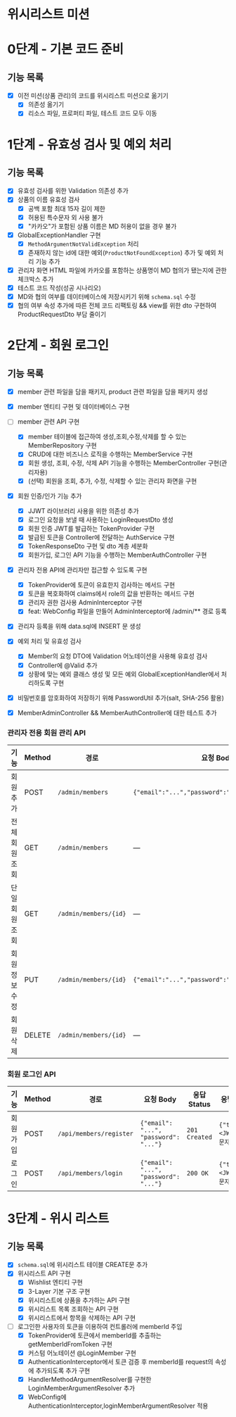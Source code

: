 # 위시리스트 미션
# 0단계 - 기본 코드 준비

## 기능 목록

- [x] 이전 미션(상품 관리)의 코드를 위시리스트 미션으로 옮기기
    - [x] 의존성 옮기기
    - [x] 리소스 파일, 프로퍼티 파일, 테스트 코드 모두 이동

# 1단계 - 유효성 검사 및 예외 처리

## 기능 목록

- [x] 유효성 검사를 위한 Validation 의존성 추가
- [x] 상품의 이름 유효성 검사
  - [x] 공백 포함 최대 15자 길이 제한
  - [x] 허용된 특수문자 외 사용 불가
  - [x] "카카오"가 포함된 상품 이름은 MD 허용이 없을 경우 불가
- [x] GlobalExceptionHandler 구현
  - [x] `MethodArgumentNotValidException` 처리
  - [x] 존재하지 않는 id에 대한 예외(`ProductNotFoundException`) 추가 및 예외 처리 기능 추가
- [x] 관리자 화면 HTML 파일에 카카오를 포함하는 상품명이 MD 협의가 됐는지에 관한 체크박스 추가
- [x] 테스트 코드 작성(성공 시나리오)
- [x] MD와 협의 여부를 데이터베이스에 저장시키기 위해  `schema.sql` 수정 
- [x] 협의 여부 속성 추가에 따른 전체 코드 리팩토링 && view를 위한 dto 구현하여 ProductRequestDto 부담 줄이기

# 2단계 - 회원 로그인

## 기능 목록

- [x] member 관련 파일을 담을 패키지, product 관련 파일을 담을 패키지 생성
- [x] member 엔티티 구현 및 데이터베이스 구현
- [ ] member 관련 API 구현
  - [x] member 테이블에 접근하여 생성,조회,수정,삭제를 할 수 있는 MemberRepository 구현
  - [x] CRUD에 대한 비즈니스 로직을 수행하는 MemberService 구현
  - [x] 회원 생성, 조회, 수정, 삭제 API 기능을 수행하는 MemberController 구현(관리자용)
  - [x] (선택) 회원을 조회, 추가, 수정, 삭제할 수 있는 관리자 화면을 구현
- [x] 회원 인증/인가 기능 추가 
  - [x] JJWT 라이브러리 사용을 위한 의존성 추가
  - [x] 로그인 요청을 보낼 때 사용하는 LoginRequestDto 생성
  - [x] 회원 인증 JWT를 발급하는 TokenProvider 구현
  - [x] 발급된 토큰을 Controller에 전달하는 AuthService 구현
  - [x] TokenResponseDto 구현 및 dto 계층 세분화
  - [x] 회원가입, 로그인 API 기능을 수행하는 MemberAuthController 구현
-[x] 관리자 전용 API에 관리자만 접근할 수 있도록 구현
  - [x] TokenProvider에 토큰이 유효한지 검사하는 메서드 구현
  - [x] 토큰을 복호화하여 claims에서 role의 값을 반환하는 메서드 구현
  - [x] 관리자 권한 검사용 AdminInterceptor 구현
  - [x] feat: WebConfig 파일을 만들어 AdminInterceptor에 /admin/** 경로 등록
- [x] 관리자 등록을 위해 data.sql에 INSERT 문 생성
- [x] 예외 처리 및 유효성 검사
  - [x] Member의 요청 DTO에 Validation 어노테이션을 사용해 유효성 검사
  - [x] Controller에 @Valid 추가
  - [x] 상황에 맞는 예외 클래스 생성 및 모든 예외 GlobalExceptionHandler에서 처리하도록 구현
- [x] 비밀번호를 암호화하여 저장하기 위해 PasswordUtil 추가(salt, SHA-256 활용)
- [x] MemberAdminController && MemberAuthController에 대한 테스트 추가


### 관리자 전용 회원 관리 API

| 기능            | Method | 경로                          | 요청 Body                                                     | 응답 Status       | 응답 Body                                                     |
|-----------------|--------|-------------------------------|---------------------------------------------------------------|-------------------|---------------------------------------------------------------|
| 회원 추가       | POST   | `/admin/members`              | `{"email":"...","password":"...","role":"USER"}`              | `201 Created`     | `{"id":1,"email":"...","role":"USER"}`                        |
| 전체 회원 조회  | GET    | `/admin/members`              | —                                                             | `200 OK`          | `[{"id":1,"email":"...","role":"USER"}, ...]`                  |
| 단일 회원 조회  | GET    | `/admin/members/{id}`         | —                                                             | `200 OK`          | `{"id":1,"email":"...","role":"USER"}`                        | 
| 회원 정보 수정  | PUT    | `/admin/members/{id}`         | `{"email":"...","password":"...","role":"ADMIN"}`             | `200 OK`          | `{"id":1,"email":"...","role":"ADMIN"}`                       |  
| 회원 삭제       | DELETE | `/admin/members/{id}`         | —                                                             | `204 No Content`  | —                                                             |  


### 회원 로그인 API
| 기능   | Method | 경로                          | 요청 Body                                        | 응답 Status   | 응답 Body                                        | 
|------|--------|-------------------------------|--------------------------------------------------|---------------|--------------------------------------------------|
| 회원가입 | POST   | `/api/members/register`       | `{"email": "...", "password": "..."}`            | `201 Created` | `{"token":"<JWT 토큰 문자열>"}`                  | 
| 로그인  | POST   | `/api/members/login`          | `{"email": "...", "password": "..."}`            | `200 OK`      | `{"token":"<JWT 토큰 문자열>"}`                  |

  
# 3단계 - 위시 리스트

## 기능 목록

- [x] `schema.sql`에 위시리스트 테이블 CREATE문 추가
- [x] 위시리스트 API 구현
  - [x] Wishlist 엔티티 구현
  - [x] 3-Layer 기본 구조 구현
  - [x] 위시리스트에 상품을 추가하는 API 구현
  - [x] 위시리스트 목록 조회하는 API 구현
  - [x] 위시리스트에서 항목을 삭제하는 API 구현
- [ ] 로그인한 사용자의 토큰을 이용하여 컨트롤러에 memberId 주입
  - [x] TokenProvider에 토큰에서 memberId를 추출하는 getMemberIdFromToken 구현
  - [x] 커스텀 어노테이션 @LoginMember 구현
  - [x] AuthenticationInterceptor에서 토큰 검증 후 memberId를 request의 속성에 추가되도록 추가 구현
  - [x] HandlerMethodArgumentResolver를 구현한 LoginMemberArgumentResolver 추가
  - [x] WebConfig에 AuthenticationInterceptor,loginMemberArgumentResolver 적용